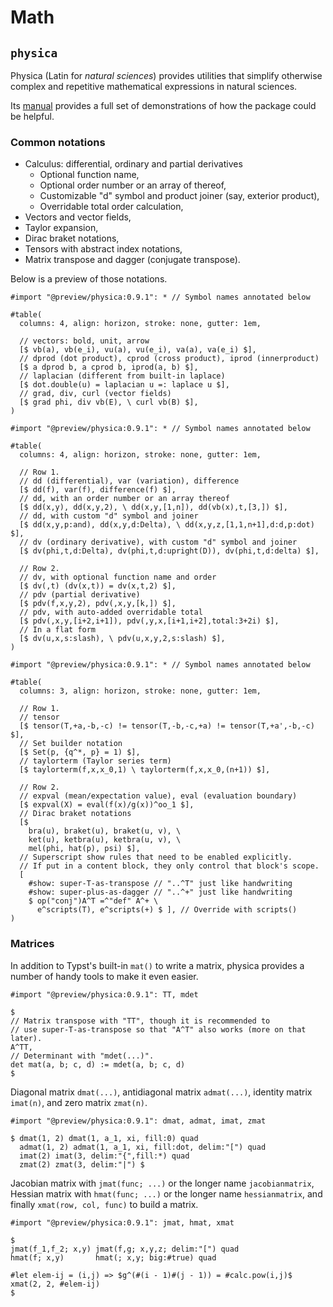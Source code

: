 # Math

## `physica`

Physica (Latin for _natural sciences_) provides utilities that simplify
otherwise complex and repetitive mathematical expressions in natural sciences.

Its [manual](https://github.com/Leedehai/typst-physics/blob/master/physica-manual.pdf)
provides a full set of demonstrations of how the package could be helpful.

### Common notations

* Calculus: differential, ordinary and partial derivatives
  * Optional function name,
  * Optional order number or an array of thereof,
  * Customizable "d" symbol and product joiner (say, exterior product),
  * Overridable total order calculation,
* Vectors and vector fields,
* Taylor expansion,
* Dirac braket notations,
* Tensors with abstract index notations,
* Matrix transpose and dagger (conjugate transpose).

Below is a preview of those notations.

```typ
#import "@preview/physica:0.9.1": * // Symbol names annotated below

#table(
  columns: 4, align: horizon, stroke: none, gutter: 1em,

  // vectors: bold, unit, arrow
  [$ vb(a), vb(e_i), vu(a), vu(e_i), va(a), va(e_i) $],
  // dprod (dot product), cprod (cross product), iprod (innerproduct)
  [$ a dprod b, a cprod b, iprod(a, b) $],
  // laplacian (different from built-in laplace)
  [$ dot.double(u) = laplacian u =: laplace u $],
  // grad, div, curl (vector fields)
  [$ grad phi, div vb(E), \ curl vb(B) $],
)
```

```
#import "@preview/physica:0.9.1": * // Symbol names annotated below

#table(
  columns: 4, align: horizon, stroke: none, gutter: 1em,

  // Row 1.
  // dd (differential), var (variation), difference
  [$ dd(f), var(f), difference(f) $],
  // dd, with an order number or an array thereof
  [$ dd(x,y), dd(x,y,2), \ dd(x,y,[1,n]), dd(vb(x),t,[3,]) $],
  // dd, with custom "d" symbol and joiner
  [$ dd(x,y,p:and), dd(x,y,d:Delta), \ dd(x,y,z,[1,1,n+1],d:d,p:dot) $],
  // dv (ordinary derivative), with custom "d" symbol and joiner
  [$ dv(phi,t,d:Delta), dv(phi,t,d:upright(D)), dv(phi,t,d:delta) $],

  // Row 2.
  // dv, with optional function name and order
  [$ dv(,t) (dv(x,t)) = dv(x,t,2) $],
  // pdv (partial derivative)
  [$ pdv(f,x,y,2), pdv(,x,y,[k,]) $],
  // pdv, with auto-added overridable total
  [$ pdv(,x,y,[i+2,i+1]), pdv(,y,x,[i+1,i+2],total:3+2i) $],
  // In a flat form
  [$ dv(u,x,s:slash), \ pdv(u,x,y,2,s:slash) $],
)
```

<!--
// TODO Add Order/order once physica:0.9.2 is merged.
// TODO Demo expval(A, phi) once physica:0.9.2 is merged.
-->
```
#import "@preview/physica:0.9.1": * // Symbol names annotated below

#table(
  columns: 3, align: horizon, stroke: none, gutter: 1em,

  // Row 1.
  // tensor
  [$ tensor(T,+a,-b,-c) != tensor(T,-b,-c,+a) != tensor(T,+a',-b,-c) $],
  // Set builder notation
  [$ Set(p, {q^*, p} = 1) $],
  // taylorterm (Taylor series term)
  [$ taylorterm(f,x,x_0,1) \ taylorterm(f,x,x_0,(n+1)) $],

  // Row 2.
  // expval (mean/expectation value), eval (evaluation boundary)
  [$ expval(X) = eval(f(x)/g(x))^oo_1 $],
  // Dirac braket notations
  [$
    bra(u), braket(u), braket(u, v), \
    ket(u), ketbra(u), ketbra(u, v), \
    mel(phi, hat(p), psi) $],
  // Superscript show rules that need to be enabled explicitly.
  // If put in a content block, they only control that block's scope.
  [
    #show: super-T-as-transpose // "..^T" just like handwriting
    #show: super-plus-as-dagger // "..^+" just like handwriting
    $ op("conj")A^T =^"def" A^+ \
      e^scripts(T), e^scripts(+) $ ], // Override with scripts()
)
```

### Matrices

In addition to Typst's built-in `mat()` to write a matrix, physica provides a
number of handy tools to make it even easier.

```typ
#import "@preview/physica:0.9.1": TT, mdet

$
// Matrix transpose with "TT", though it is recommended to
// use super-T-as-transpose so that "A^T" also works (more on that later).
A^TT,
// Determinant with "mdet(...)".
det mat(a, b; c, d) := mdet(a, b; c, d)
$
```

Diagonal matrix `dmat(...)`, antidiagonal matrix `admat(...)`,
identity matrix `imat(n)`, and zero matrix `zmat(n)`.
```typ
#import "@preview/physica:0.9.1": dmat, admat, imat, zmat

$ dmat(1, 2) dmat(1, a_1, xi, fill:0) quad
  admat(1, 2) admat(1, a_1, xi, fill:dot, delim:"[") quad
  imat(2) imat(3, delim:"{",fill:*) quad
  zmat(2) zmat(3, delim:"|") $
```

Jacobian matrix with `jmat(func; ...)` or the longer name `jacobianmatrix`,
Hessian matrix with `hmat(func; ...)` or the longer name `hessianmatrix`, and
finally `xmat(row, col, func)` to build a matrix.
```typ
#import "@preview/physica:0.9.1": jmat, hmat, xmat

$
jmat(f_1,f_2; x,y) jmat(f,g; x,y,z; delim:"[") quad
hmat(f; x,y)       hmat(; x,y; big:#true) quad

#let elem-ij = (i,j) => $g^(#(i - 1)#(j - 1)) = #calc.pow(i,j)$
xmat(2, 2, #elem-ij)
$
```

<!-- Coming in physica:0.9.2: 2D and 3D rotation matrices, Gram matrix -->
